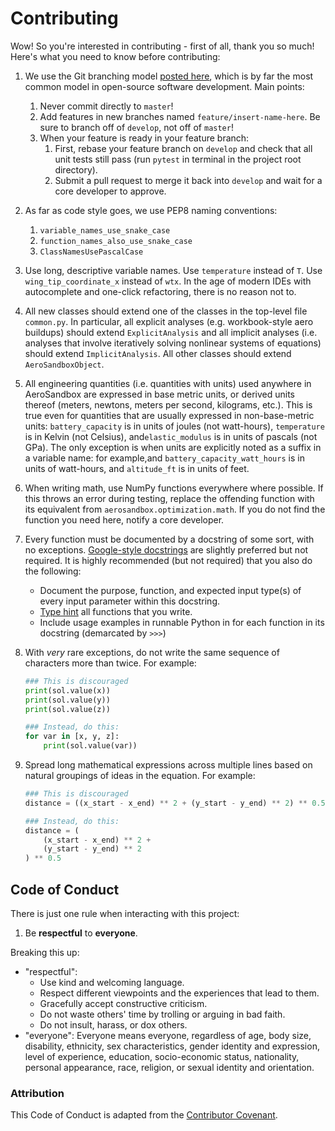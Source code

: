 # Contributing

Wow! So you're interested in contributing - first of all, thank you so much! Here's what you need to know before contributing:

1. We use the Git branching model [posted here](https://nvie.com/posts/a-successful-git-branching-model/), which is by far the most common model in open-source software development. Main points:

      1. Never commit directly to `master`!
      2. Add features in new branches named `feature/insert-name-here`. Be sure to branch off of `develop`, not off of `master`!
      3. When your feature is ready in your feature branch:
          1. First, rebase your feature branch on `develop` and check that all unit tests still pass (run `pytest` in terminal in the project root directory).
          2. Submit a pull request to merge it back into `develop` and wait for a core developer to approve.

2. As far as code style goes, we use PEP8 naming conventions:

      1. `variable_names_use_snake_case`
      2. `function_names_also_use_snake_case`
      3. `ClassNamesUsePascalCase`

3. Use long, descriptive variable names. Use `temperature` instead of `T`. Use `wing_tip_coordinate_x` instead of `wtx`. In the age of modern IDEs with autocomplete and one-click refactoring, there is no reason not to.

4. All new classes should extend one of the classes in the top-level file `common.py`. In particular, all explicit analyses (e.g. workbook-style aero buildups) should extend `ExplicitAnalysis` and all implicit analyses (i.e. analyses that involve iteratively solving nonlinear systems of equations) should extend `ImplicitAnalysis`. All other classes should extend `AeroSandboxObject`.

5. All engineering quantities (i.e. quantities with units) used anywhere in AeroSandbox are expressed in base metric units, or derived units thereof (meters, newtons, meters per second, kilograms, etc.). This is true even for quantities that are usually expressed in non-base-metric units: `battery_capacity` is in units of joules (not watt-hours), `temperature` is in Kelvin (not Celsius), and`elastic_modulus` is in units of pascals (not GPa). The only exception is when units are explicitly noted as a suffix in a variable name: for example,and `battery_capacity_watt_hours` is in units of watt-hours, and `altitude_ft` is in units of feet.

6. When writing math, use NumPy functions everywhere where possible. If this throws an error during testing, replace the offending function with its equivalent from `aerosandbox.optimization.math`. If you do not find the function you need here, notify a core developer.

7. Every function must be documented by a docstring of some sort, with no exceptions. [Google-style docstrings](https://sphinxcontrib-napoleon.readthedocs.io/en/latest/example_google.html) are slightly preferred but not required. It is highly recommended (but not required) that you also do the following:
    
    * Document the purpose, function, and expected input type(s) of every input parameter within this docstring. 
    * [Type hint](https://realpython.com/lessons/type-hinting/) all functions that you write.
    * Include usage examples in runnable Python in for each function in its docstring (demarcated by `>>>`) 
    
8. With *very* rare exceptions, do not write the same sequence of characters more than twice. For example:

    ``` python
    ### This is discouraged
    print(sol.value(x))
    print(sol.value(y))
    print(sol.value(z))
    
    ### Instead, do this:
    for var in [x, y, z]:
        print(sol.value(var))
    ```

9. Spread long mathematical expressions across multiple lines based on natural groupings of ideas in the equation. For example:

    ```python
    ### This is discouraged
    distance = ((x_start - x_end) ** 2 + (y_start - y_end) ** 2) ** 0.5
    
    ### Instead, do this:
    distance = (
    	(x_start - x_end) ** 2 +
        (y_start - y_end) ** 2
    ) ** 0.5
    ```

## Code of Conduct

There is just one rule when interacting with this project:

1. Be **respectful** to **everyone**.

Breaking this up:

* "respectful": 
	* Use kind and welcoming language. 
	* Respect different viewpoints and the experiences that lead to them. 
	* Gracefully accept constructive criticism. 
	* Do not waste others' time by trolling or arguing in bad faith.
	* Do not insult, harass, or dox others.
* "everyone": Everyone means everyone, regardless of age, body
	size, disability, ethnicity, sex characteristics, gender identity and expression,
	level of experience, education, socio-economic status, nationality, personal
	appearance, race, religion, or sexual identity and orientation.

### Attribution

This Code of Conduct is adapted from the [Contributor Covenant](https://www.contributor-covenant.org/version/1/4/code-of-conduct.html).